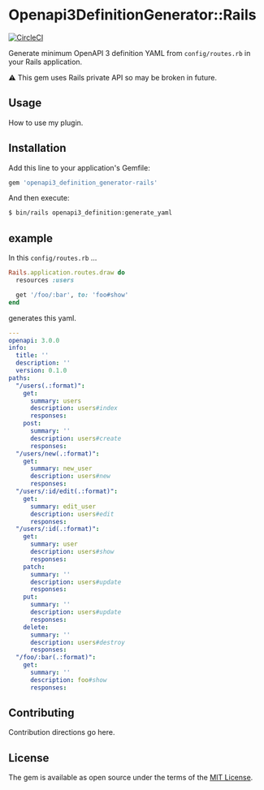 # Openapi3DefinitionGenerator::Rails
[![CircleCI](https://circleci.com/gh/unasuke/openapi3_definition_generator-rails.svg?style=svg)](https://circleci.com/gh/unasuke/openapi3_definition_generator-rails)

Generate minimum OpenAPI 3 definition YAML from `config/routes.rb` in your Rails application.

:warning: This gem uses Rails private API so may be broken in future.

## Usage
How to use my plugin.

## Installation
Add this line to your application's Gemfile:

```ruby
gem 'openapi3_definition_generator-rails'
```

And then execute:

```bash
$ bin/rails openapi3_definition:generate_yaml
```

## example
In this `config/routes.rb` ...

```ruby
Rails.application.routes.draw do
  resources :users

  get '/foo/:bar', to: 'foo#show'
end
```

generates this yaml.

```yaml
---
openapi: 3.0.0
info:
  title: ''
  description: ''
  version: 0.1.0
paths:
  "/users(.:format)":
    get:
      summary: users
      description: users#index
      responses:
    post:
      summary: ''
      description: users#create
      responses:
  "/users/new(.:format)":
    get:
      summary: new_user
      description: users#new
      responses:
  "/users/:id/edit(.:format)":
    get:
      summary: edit_user
      description: users#edit
      responses:
  "/users/:id(.:format)":
    get:
      summary: user
      description: users#show
      responses:
    patch:
      summary: ''
      description: users#update
      responses:
    put:
      summary: ''
      description: users#update
      responses:
    delete:
      summary: ''
      description: users#destroy
      responses:
  "/foo/:bar(.:format)":
    get:
      summary: ''
      description: foo#show
      responses:
```

## Contributing
Contribution directions go here.

## License
The gem is available as open source under the terms of the [MIT License](https://opensource.org/licenses/MIT).
